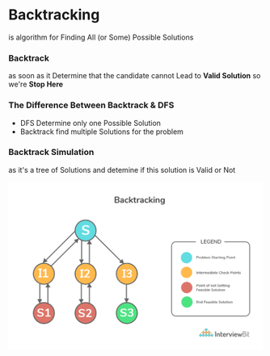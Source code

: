 # Backtracking

is algorithm for Finding All (or Some) Possible Solutions

### Backtrack

as soon as it Determine that the candidate cannot Lead to **Valid Solution** so we're **Stop Here**

### The Difference Between Backtrack & DFS

- DFS Determine only one Possible Solution
- Backtrack find multiple Solutions for the problem

### Backtrack Simulation

as it's a tree of Solutions and detemine if this solution is Valid or Not

![Backtrack](public/backtracking1.png)
